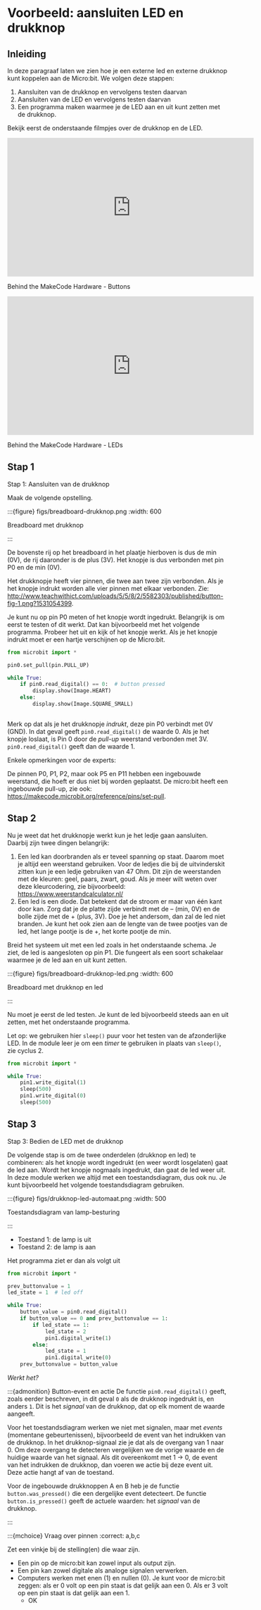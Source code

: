 # Voorbeeld: aansluiten LED en drukknop

## Inleiding

In deze paragraaf laten we zien hoe je een externe led en externe drukknop kunt koppelen aan de Micro:bit. We volgen deze stappen:

1. Aansluiten van de drukknop en vervolgens testen daarvan
2. Aansluiten van de LED en vervolgens testen daarvan
3. Een programma maken waarmee je de LED aan en uit kunt zetten met de drukknop.

Bekijk eerst de onderstaande filmpjes over de drukknop en de LED.

<iframe width="560" height="315" src="https://www.youtube.com/embed/t_Qujjd_38o" title="YouTube video player" frameborder="0" allow="accelerometer; autoplay; clipboard-write; encrypted-media; gyroscope; picture-in-picture; web-share" allowfullscreen></iframe>

Behind the MakeCode Hardware - Buttons

<iframe width="560" height="315" src="https://www.youtube.com/embed/qqBmvHD5bCw" title="YouTube video player" frameborder="0" allow="accelerometer; autoplay; clipboard-write; encrypted-media; gyroscope; picture-in-picture; web-share" allowfullscreen></iframe>

Behind the MakeCode Hardware - LEDs

## Stap 1

Stap 1: Aansluiten van de drukknop

Maak de volgende opstelling.

:::{figure} figs/breadboard-drukknop.png
:width: 600

Breadboard met drukknop

:::

De bovenste rij op het breadboard in het plaatje hierboven is dus de min (0V), de rij daaronder is de plus (3V). Het knopje is dus verbonden met pin P0 en de min (0V).

Het drukknopje heeft vier pinnen, die twee aan twee zijn verbonden. Als je het knopje indrukt worden alle vier pinnen met elkaar verbonden. Zie: http://www.teachwithict.com/uploads/5/5/8/2/5582303/published/button-fig-1.png?1531054399.

Je kunt nu op pin P0 meten of het knopje wordt ingedrukt. Belangrijk is om eerst te testen of dit werkt. Dat kan bijvoorbeeld met het volgende programma. Probeer het uit en kijk of het knopje werkt. Als je het knopje indrukt moet er een hartje verschijnen op de Micro:bit.

```Python
from microbit import *

pin0.set_pull(pin.PULL_UP)

while True:
    if pin0.read_digital() == 0:  # button pressed
        display.show(Image.HEART)
    else:
        display.show(Image.SQUARE_SMALL)
        
```

Merk op dat als je het drukknopje *indrukt*, deze pin P0 verbindt met 0V (GND).
In dat geval geeft `pin0.read_digital()` de waarde 0.
Als je het knopje loslaat, is Pin 0 door de *pull-up* weerstand verbonden met 3V.
`pin0.read_digital()` geeft dan de waarde 1.


Enkele opmerkingen voor de experts:

De pinnen P0, P1, P2, maar ook P5 en P11 hebben een ingebouwde weerstand, die hoeft er dus niet bij worden geplaatst.
De micro:bit heeft een ingebouwde pull-up, zie ook: https://makecode.microbit.org/reference/pins/set-pull.

## Stap 2

Nu je weet dat het drukknopje werkt kun je het ledje gaan aansluiten. Daarbij zijn twee dingen belangrijk:

1. Een led kan doorbranden als er teveel spanning op staat. Daarom moet je altijd een weerstand gebruiken. Voor de ledjes die bij de uitvinderskit zitten kun je een ledje gebruiken van 47 Ohm. Dit zijn de weerstanden met de kleuren: geel, paars, zwart, goud. Als je meer wilt weten over deze kleurcodering, zie bijvoorbeeld: https://www.weerstandcalculator.nl/
2. Een led is een diode. Dat betekent dat de stroom er maar van één kant door kan. Zorg dat je de platte zijde verbindt met de – (min, 0V) en de bolle zijde met de + (plus, 3V). Doe je het andersom, dan zal de led niet branden. Je kunt het ook zien aan de lengte van de twee pootjes van de led, het lange pootje is de +, het korte pootje de min.

Breid het systeem uit met een led zoals in het onderstaande schema. Je ziet, de led is aangesloten op pin P1. Die fungeert als een soort schakelaar waarmee je de led aan en uit kunt zetten.

:::{figure} figs/breadboard-drukknop-led.png
:width: 600

Breadboard met drukknop en led

:::

Nu moet je eerst de led testen. Je kunt de led bijvoorbeeld steeds aan en uit zetten, met het onderstaande programma.

Let op: we gebruiken hier `sleep()` puur voor het testen van de afzonderlijke LED. In de module leer je om een *timer* te gebruiken in plaats van `sleep()`, zie cyclus 2.

```Python
from microbit import *

while True:
    pin1.write_digital(1)
    sleep(500)
    pin1.write_digital(0)
    sleep(500)
```

## Stap 3

Stap 3: Bedien de LED met de drukknop

De volgende stap is om de twee onderdelen (drukknop en led) te combineren: als het knopje wordt ingedrukt (en weer wordt losgelaten) gaat de led aan. Wordt het knopje nogmaals ingedrukt, dan gaat de led weer uit. In deze module werken we altijd met een toestandsdiagram, dus ook nu. Je kunt bijvoorbeeld het volgende toestandsdiagram gebruiken.

:::{figure} figs/drukknop-led-automaat.png
:width: 500

Toestandsdiagram van lamp-besturing

:::

* Toestand 1: de lamp is uit
* Toestand 2: de lamp is aan

Het programma ziet er dan als volgt uit


```Python
from microbit import *

prev_buttonvalue = 1
led_state = 1  # led off

while True:
    button_value = pin0.read_digital()
    if button_value == 0 and prev_buttonvalue == 1:
        if led_state == 1:
            led_state = 2
            pin1.digital_write(1)
        else:
            led_state = 1
            pin1.digital_write(0)
    prev_buttonvalue = button_value         
```

*Werkt het?*

:::{admonition} Button-event en actie
De functie `pin0.read_digital()` geeft, zoals eerder beschreven, in dit geval `0` als de drukknop ingedrukt is, en anders `1`. Dit is het *signaal* van de drukknop, dat op elk moment de waarde aangeeft.

Voor het toestandsdiagram werken we niet met signalen, maar met *events* (momentane gebeurtenissen), bijvoorbeeld de event van het indrukken van de drukknop. In het drukknop-signaal zie je dat als de overgang van 1 naar 0.
Om deze overgang te detecteren vergelijken we de vorige waarde en de huidige waarde van het signaal. Als dit overeenkomt met 1 -> 0, de event van het indrukken de drukknop, dan voeren we actie bij deze event uit. Deze actie hangt af van de toestand.

Voor de ingebouwde drukknoppen A en B heb je de functie `button.was_pressed()` die een dergelijke event detecteert. De functie `button.is_pressed()` geeft de actuele waarden: het *signaal* van de drukknop.

:::

:::{mchoice} Vraag over pinnen
:correct: a,b,c

Zet een vinkje bij de stelling(en) die waar zijn.

* Een pin op de micro:bit kan zowel input als output zijn.
* Een pin kan zowel digitale als analoge signalen verwerken.
* Computers werken met enen (1) en nullen (0). Je kunt voor de micro:bit zeggen: als er 0 volt op een pin staat is dat gelijk aan een 0. Als er 3 volt op een pin staat is dat gelijk aan een 1.
    * OK

